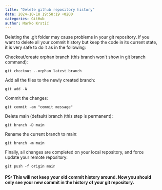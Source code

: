 ```yaml
---
title: "Delete github repository history"
date: 2024-10-18 19:58:19 +0200
categories: GitHub
author: Marko Krstić
---
```


Deleting the .git folder may cause problems in your git repository. If you want to delete all your commit history but keep the code in its current state, it is very safe to do it as in the following:

Checkout/create orphan branch (this branch won't show in git branch command):

```
git checkout --orphan latest_branch
```

Add all the files to the newly created branch:

```
git add -A
```

Commit the changes:

```
git commit -am "commit message"
```

Delete main (default) branch (this step is permanent):

```
git branch -D main
```

Rename the current branch to main:

```
git branch -m main
```

Finally, all changes are completed on your local repository, and force update your remote repository:

```
git push -f origin main
```

#### PS: This will not keep your old commit history around. Now you should only see your new commit in the history of your git repository.
